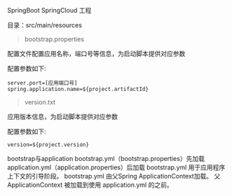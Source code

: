 SpringBoot SpringCloud 工程

目录：src/main/resources

> bootstrap.properties 

配置文件配置应用名称，端口号等信息，为启动脚本提供对应参数

配置参数如下:

```
server.port=[应用端口号]
spring.application.name=${project.artifactId}
```

> version.txt

应用版本信息，为启动脚本提供对应参数

配置参数如下:
```
version=${project.version}
```












bootstrap与application
bootstrap.yml（bootstrap.properties）先加载
application.yml（application.properties）后加载
bootstrap.yml 用于应用程序上下文的引导阶段。
bootstrap.yml 由父Spring ApplicationContext加载。
父ApplicationContext 被加载到使用 application.yml 的之前。